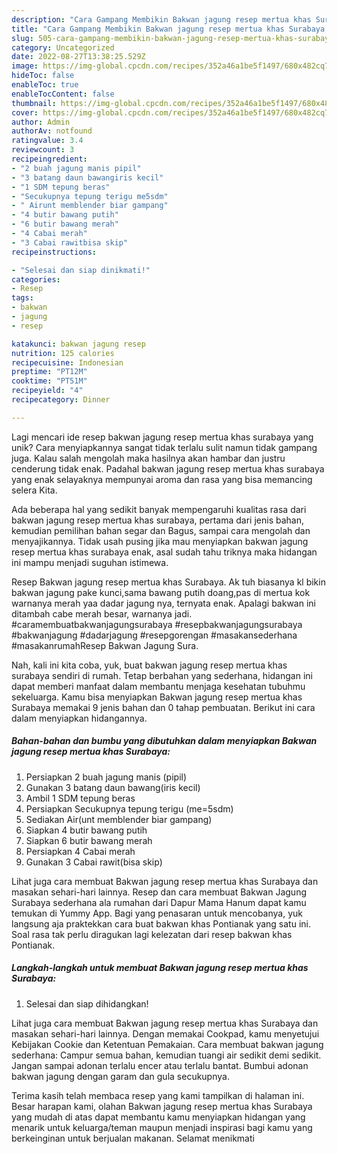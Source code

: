 ```yaml
---
description: "Cara Gampang Membikin Bakwan jagung resep mertua khas Surabaya yang Enak"
title: "Cara Gampang Membikin Bakwan jagung resep mertua khas Surabaya yang Enak"
slug: 505-cara-gampang-membikin-bakwan-jagung-resep-mertua-khas-surabaya-yang-enak
category: Uncategorized
date: 2022-08-27T13:38:25.529Z
image: https://img-global.cpcdn.com/recipes/352a46a1be5f1497/680x482cq70/bakwan-jagung-resep-mertua-khas-surabaya-foto-resep-utama.jpg
hideToc: false
enableToc: true
enableTocContent: false
thumbnail: https://img-global.cpcdn.com/recipes/352a46a1be5f1497/680x482cq70/bakwan-jagung-resep-mertua-khas-surabaya-foto-resep-utama.jpg
cover: https://img-global.cpcdn.com/recipes/352a46a1be5f1497/680x482cq70/bakwan-jagung-resep-mertua-khas-surabaya-foto-resep-utama.jpg
author: Admin
authorAv: notfound
ratingvalue: 3.4
reviewcount: 3
recipeingredient:
- "2 buah jagung manis pipil"
- "3 batang daun bawangiris kecil"
- "1 SDM tepung beras"
- "Secukupnya tepung terigu me5sdm"
- " Airunt memblender biar gampang"
- "4 butir bawang putih"
- "6 butir bawang merah"
- "4 Cabai merah"
- "3 Cabai rawitbisa skip"
recipeinstructions:

- "Selesai dan siap dinikmati!"
categories:
- Resep
tags:
- bakwan
- jagung
- resep

katakunci: bakwan jagung resep 
nutrition: 125 calories
recipecuisine: Indonesian
preptime: "PT12M"
cooktime: "PT51M"
recipeyield: "4"
recipecategory: Dinner

---
```





Lagi mencari ide resep bakwan jagung resep mertua khas surabaya yang unik? Cara menyiapkannya sangat tidak terlalu sulit namun tidak gampang juga. Kalau salah mengolah maka hasilnya akan hambar dan justru cenderung tidak enak. Padahal bakwan jagung resep mertua khas surabaya yang enak selayaknya mempunyai aroma dan rasa yang bisa memancing selera Kita.





Ada beberapa hal yang sedikit banyak mempengaruhi kualitas rasa dari bakwan jagung resep mertua khas surabaya, pertama dari jenis bahan, kemudian pemilihan bahan segar dan Bagus, sampai cara mengolah dan menyajikannya. Tidak usah pusing jika mau menyiapkan bakwan jagung resep mertua khas surabaya enak,      asal sudah tahu triknya maka hidangan ini mampu menjadi suguhan istimewa.














Resep Bakwan jagung resep mertua khas Surabaya. Ak tuh biasanya kl bikin bakwan jagung pake kunci,sama bawang putih doang,pas di mertua kok warnanya merah yaa dadar jagung nya, ternyata enak. Apalagi bakwan ini ditambah cabe merah besar, warnanya jadi. #caramembuatbakwanjagungsurabaya #resepbakwanjagungsurabaya #bakwanjagung #dadarjagung #resepgorengan #masakansederhana #masakanrumahResep Bakwan Jagung Sura.






Nah, kali ini kita coba, yuk, buat bakwan jagung resep mertua khas surabaya sendiri di rumah. Tetap berbahan yang sederhana, hidangan ini dapat memberi manfaat dalam membantu menjaga kesehatan tubuhmu sekeluarga. Kamu bisa menyiapkan Bakwan jagung resep mertua khas Surabaya memakai 9 jenis bahan dan 0 tahap pembuatan. Berikut ini cara dalam menyiapkan hidangannya.

<!--inarticleads1-->

##### Bahan-bahan dan bumbu yang dibutuhkan dalam menyiapkan Bakwan jagung resep mertua khas Surabaya:

1. Persiapkan 2 buah jagung manis (pipil)
1. Gunakan 3 batang daun bawang(iris kecil)
1. Ambil 1 SDM tepung beras
1. Persiapkan Secukupnya tepung terigu (me=5sdm)
1. Sediakan  Air(unt memblender biar gampang)
1. Siapkan 4 butir bawang putih
1. Siapkan 6 butir bawang merah
1. Persiapkan 4 Cabai merah
1. Gunakan 3 Cabai rawit(bisa skip)


Lihat juga cara membuat Bakwan jagung resep mertua khas Surabaya dan masakan sehari-hari lainnya. Resep dan cara membuat Bakwan Jagung Surabaya sederhana ala rumahan dari Dapur Mama Hanum dapat kamu temukan di Yummy App. Bagi yang penasaran untuk mencobanya, yuk langsung aja praktekkan cara buat bakwan khas Pontianak yang satu ini. Soal rasa tak perlu diragukan lagi kelezatan dari resep bakwan khas Pontianak. 

<!--inarticleads2-->

##### Langkah-langkah untuk membuat Bakwan jagung resep mertua khas Surabaya:


1. Selesai dan siap dihidangkan!

Lihat juga cara membuat Bakwan jagung resep mertua khas Surabaya dan masakan sehari-hari lainnya. Dengan memakai Cookpad, kamu menyetujui Kebijakan Cookie dan Ketentuan Pemakaian. Cara membuat bakwan jagung sederhana: Campur semua bahan, kemudian tuangi air sedikit demi sedikit. Jangan sampai adonan terlalu encer atau terlalu bantat. Bumbui adonan bakwan jagung dengan garam dan gula secukupnya. 

Terima kasih telah membaca resep yang kami tampilkan di halaman ini. Besar harapan kami, olahan Bakwan jagung resep mertua khas Surabaya yang mudah di atas dapat membantu kamu menyiapkan hidangan yang menarik untuk keluarga/teman maupun menjadi inspirasi bagi kamu yang berkeinginan untuk berjualan makanan. Selamat menikmati
